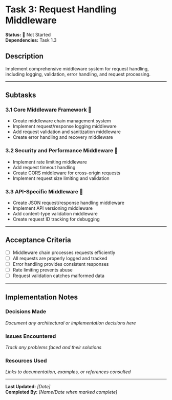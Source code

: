 # Task 3: Request Handling Middleware

**Status:** 🔴 Not Started  
**Dependencies:** Task 1.3  

## Description
Implement comprehensive middleware system for request handling, including logging, validation, error handling, and request processing.

---

## Subtasks

### 3.1 Core Middleware Framework 🔴
- Create middleware chain management system
- Implement request/response logging middleware
- Add request validation and sanitization middleware
- Create error handling and recovery middleware

### 3.2 Security and Performance Middleware 🔴
- Implement rate limiting middleware
- Add request timeout handling
- Create CORS middleware for cross-origin requests
- Implement request size limiting and validation

### 3.3 API-Specific Middleware 🔴
- Create JSON request/response handling middleware
- Implement API versioning middleware
- Add content-type validation middleware
- Create request ID tracking for debugging

---

## Acceptance Criteria
- [ ] Middleware chain processes requests efficiently
- [ ] All requests are properly logged and tracked
- [ ] Error handling provides consistent responses
- [ ] Rate limiting prevents abuse
- [ ] Request validation catches malformed data

---

## Implementation Notes

### Decisions Made
_Document any architectural or implementation decisions here_

### Issues Encountered  
_Track any problems faced and their solutions_

### Resources Used
_Links to documentation, examples, or references consulted_

---

**Last Updated:** _[Date]_  
**Completed By:** _[Name/Date when marked complete]_ 